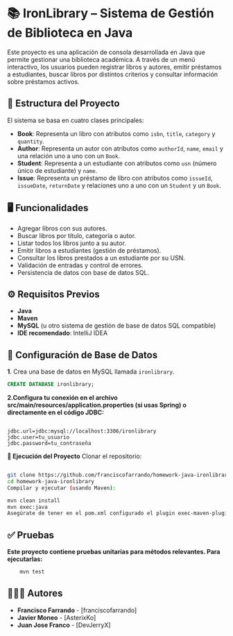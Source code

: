 # 📚 IronLibrary – Sistema de Gestión de Biblioteca en Java

Este proyecto es una aplicación de consola desarrollada en Java que permite gestionar una biblioteca académica. A través de un menú interactivo, los usuarios pueden registrar libros y autores, emitir préstamos a estudiantes, buscar libros por distintos criterios y consultar información sobre préstamos activos.

## 🧩 Estructura del Proyecto

El sistema se basa en cuatro clases principales:

- **Book**: Representa un libro con atributos como `isbn`, `title`, `category` y `quantity`.
- **Author**: Representa un autor con atributos como `authorId`, `name`, `email` y una relación uno a uno con un `Book`.
- **Student**: Representa a un estudiante con atributos como `usn` (número único de estudiante) y `name`.
- **Issue**: Representa un préstamo de libro con atributos como `issueId`, `issueDate`, `returnDate` y relaciones uno a uno con un `Student` y un `Book`.

## 🖥️ Funcionalidades

- Agregar libros con sus autores.
- Buscar libros por título, categoría o autor.
- Listar todos los libros junto a su autor.
- Emitir libros a estudiantes (gestión de préstamos).
- Consultar los libros prestados a un estudiante por su USN.
- Validación de entradas y control de errores.
- Persistencia de datos con base de datos SQL.

## ⚙️ Requisitos Previos

- **Java**
- **Maven**
- **MySQL** (u otro sistema de gestión de base de datos SQL compatible)
- **IDE recomendado**: IntelliJ IDEA

## 🧪 Configuración de Base de Datos

**1**. Crea una base de datos en MySQL llamada `ironlibrary`.

   ```sql
   CREATE DATABASE ironlibrary;
   ```


**2.Configura tu conexión en el archivo src/main/resources/application.properties (si usas Spring) o directamente en el 
código JDBC:**


``` properties

jdbc.url=jdbc:mysql://localhost:3306/ironlibrary
jdbc.user=tu_usuario
jdbc.password=tu_contraseña
```
**🚀 Ejecución del Proyecto**
Clonar el repositorio:

```bash

git clone https://github.com/franciscofarrando/homework-java-ironlibrary.git
cd homework-java-ironlibrary
Compilar y ejecutar (usando Maven):
```


```bash
mvn clean install
mvn exec:java
Asegúrate de tener en el pom.xml configurado el plugin exec-maven-plugin con el mainClass correcto.
```
## ✅  Pruebas 
**Este proyecto contiene pruebas unitarias para métodos relevantes. Para ejecutarlas:**


```bash
    mvn test
```


## 👨🏻‍💻 Autores
- **Francisco  Farrando** - [franciscofarrando]
- **Javier  Moneo** - [AsterixKo]
- **Juan Jose Franco** - [DevJerryX]